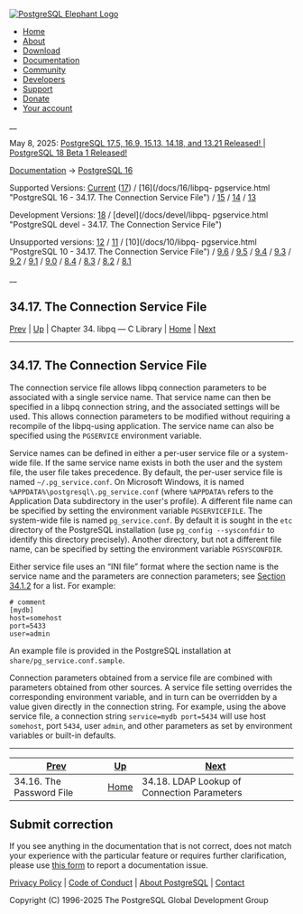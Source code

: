 [ ![PostgreSQL Elephant Logo](/media/img/about/press/elephant.png) ](/)

  * [Home](/ "Home")
  * [About](/about/ "About")
  * [Download](/download/ "Download")
  * [Documentation](/docs/ "Documentation")
  * [Community](/community/ "Community")
  * [Developers](/developer/ "Developers")
  * [Support](/support/ "Support")
  * [Donate](/about/donate/ "Donate")
  * [Your account](/account/ "Your account")

__

May 8, 2025: [ PostgreSQL 17.5, 16.9, 15.13, 14.18, and 13.21 Released! ](/about/news/postgresql-175-169-1513-1418-and-1321-released-3072/) | [ PostgreSQL 18 Beta 1 Released! ](/about/news/postgresql-18-beta-1-released-3070/)

[Documentation](/docs/ "Documentation") -> [PostgreSQL
16](/docs/16/index.html)

Supported Versions: [Current](/docs/current/libpq-pgservice.html "PostgreSQL
17 - 34.17. The Connection Service File") ([17](/docs/17/libpq-pgservice.html
"PostgreSQL 17 - 34.17. The Connection Service File")) / [16](/docs/16/libpq-
pgservice.html "PostgreSQL 16 - 34.17. The Connection Service File") /
[15](/docs/15/libpq-pgservice.html "PostgreSQL 15 - 34.17. The Connection
Service File") / [14](/docs/14/libpq-pgservice.html "PostgreSQL 14 -
34.17. The Connection Service File") / [13](/docs/13/libpq-pgservice.html
"PostgreSQL 13 - 34.17. The Connection Service File")

Development Versions: [18](/docs/18/libpq-pgservice.html "PostgreSQL 18 -
34.17. The Connection Service File") / [devel](/docs/devel/libpq-
pgservice.html "PostgreSQL devel - 34.17. The Connection Service File")

Unsupported versions: [12](/docs/12/libpq-pgservice.html "PostgreSQL 12 -
34.17. The Connection Service File") / [11](/docs/11/libpq-pgservice.html
"PostgreSQL 11 - 34.17. The Connection Service File") / [10](/docs/10/libpq-
pgservice.html "PostgreSQL 10 - 34.17. The Connection Service File") /
[9.6](/docs/9.6/libpq-pgservice.html "PostgreSQL 9.6 - 34.17. The Connection
Service File") / [9.5](/docs/9.5/libpq-pgservice.html "PostgreSQL 9.5 -
34.17. The Connection Service File") / [9.4](/docs/9.4/libpq-pgservice.html
"PostgreSQL 9.4 - 34.17. The Connection Service File") /
[9.3](/docs/9.3/libpq-pgservice.html "PostgreSQL 9.3 - 34.17. The Connection
Service File") / [9.2](/docs/9.2/libpq-pgservice.html "PostgreSQL 9.2 -
34.17. The Connection Service File") / [9.1](/docs/9.1/libpq-pgservice.html
"PostgreSQL 9.1 - 34.17. The Connection Service File") /
[9.0](/docs/9.0/libpq-pgservice.html "PostgreSQL 9.0 - 34.17. The Connection
Service File") / [8.4](/docs/8.4/libpq-pgservice.html "PostgreSQL 8.4 -
34.17. The Connection Service File") / [8.3](/docs/8.3/libpq-pgservice.html
"PostgreSQL 8.3 - 34.17. The Connection Service File") /
[8.2](/docs/8.2/libpq-pgservice.html "PostgreSQL 8.2 - 34.17. The Connection
Service File") / [8.1](/docs/8.1/libpq-pgservice.html "PostgreSQL 8.1 -
34.17. The Connection Service File")

__

34.17. The Connection Service File  
---  
[Prev](libpq-pgpass.html "34.16. The Password File")  | [Up](libpq.html "Chapter 34. libpq — C Library") | Chapter 34. libpq — C Library | [Home](index.html "PostgreSQL 16.9 Documentation") |  [Next](libpq-ldap.html "34.18. LDAP Lookup of Connection Parameters")  
  
* * *

## 34.17. The Connection Service File #

The connection service file allows libpq connection parameters to be
associated with a single service name. That service name can then be specified
in a libpq connection string, and the associated settings will be used. This
allows connection parameters to be modified without requiring a recompile of
the libpq-using application. The service name can also be specified using the
`PGSERVICE` environment variable.

Service names can be defined in either a per-user service file or a system-
wide file. If the same service name exists in both the user and the system
file, the user file takes precedence. By default, the per-user service file is
named `~/.pg_service.conf`. On Microsoft Windows, it is named
`%APPDATA%\postgresql\.pg_service.conf` (where `%APPDATA%` refers to the
Application Data subdirectory in the user's profile). A different file name
can be specified by setting the environment variable `PGSERVICEFILE`. The
system-wide file is named `pg_service.conf`. By default it is sought in the
`etc` directory of the PostgreSQL installation (use `pg_config --sysconfdir`
to identify this directory precisely). Another directory, but not a different
file name, can be specified by setting the environment variable
`PGSYSCONFDIR`.

Either service file uses an “INI file” format where the section name is the
service name and the parameters are connection parameters; see [Section
34.1.2](libpq-connect.html#LIBPQ-PARAMKEYWORDS "34.1.2. Parameter Key Words")
for a list. For example:

    
    
    # comment
    [mydb]
    host=somehost
    port=5433
    user=admin
    

An example file is provided in the PostgreSQL installation at
`share/pg_service.conf.sample`.

Connection parameters obtained from a service file are combined with
parameters obtained from other sources. A service file setting overrides the
corresponding environment variable, and in turn can be overridden by a value
given directly in the connection string. For example, using the above service
file, a connection string `service=mydb port=5434` will use host `somehost`,
port `5434`, user `admin`, and other parameters as set by environment
variables or built-in defaults.

* * *

[Prev](libpq-pgpass.html "34.16. The Password File")  | [Up](libpq.html "Chapter 34. libpq — C Library") |  [Next](libpq-ldap.html "34.18. LDAP Lookup of Connection Parameters")  
---|---|---  
34.16. The Password File  | [Home](index.html "PostgreSQL 16.9 Documentation") |  34.18. LDAP Lookup of Connection Parameters  
  
## Submit correction

If you see anything in the documentation that is not correct, does not match
your experience with the particular feature or requires further clarification,
please use [this form](/account/comments/new/16/libpq-pgservice.html/) to
report a documentation issue.

[Privacy Policy](/about/privacypolicy) | [Code of Conduct](/about/policies/coc/) | [About PostgreSQL](/about/) | [Contact](/about/contact/)  

Copyright (C) 1996-2025 The PostgreSQL Global Development Group

